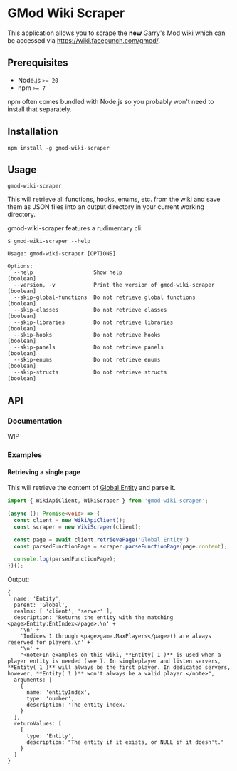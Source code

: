 # GMod Wiki Scraper

This application allows you to scrape the **new** Garry's Mod wiki which can be
accessed via https://wiki.facepunch.com/gmod/.

## Prerequisites

- Node.js `>= 20`
- npm `>= 7`

npm often comes bundled with Node.js so you probably won't need to install that
separately.

## Installation

```
npm install -g gmod-wiki-scraper
```

## Usage

```
gmod-wiki-scraper
```

This will retrieve all functions, hooks, enums, etc. from the wiki and save
them as JSON files into an output directory in your current working directory.

gmod-wiki-scraper features a rudimentary cli:

```
$ gmod-wiki-scraper --help

Usage: gmod-wiki-scraper [OPTIONS]

Options:
  --help                   Show help                                   [boolean]
  --version, -v            Print the version of gmod-wiki-scraper      [boolean]
  --skip-global-functions  Do not retrieve global functions            [boolean]
  --skip-classes           Do not retrieve classes                     [boolean]
  --skip-libraries         Do not retrieve libraries                   [boolean]
  --skip-hooks             Do not retrieve hooks                       [boolean]
  --skip-panels            Do not retrieve panels                      [boolean]
  --skip-enums             Do not retrieve enums                       [boolean]
  --skip-structs           Do not retrieve structs                     [boolean]
```

## API

### Documentation

WIP

### Examples

#### Retrieving a single page

This will retrieve the content of [Global.Entity](https://wiki.facepunch.com/gmod/Global.Entity) and parse it.

```typescript
import { WikiApiClient, WikiScraper } from 'gmod-wiki-scraper';

(async (): Promise<void> => {
  const client = new WikiApiClient();
  const scraper = new WikiScraper(client);

  const page = await client.retrievePage('Global.Entity')
  const parsedFunctionPage = scraper.parseFunctionPage(page.content);

  console.log(parsedFunctionPage);
})();
```

Output:

```
{
  name: 'Entity',
  parent: 'Global',
  realms: [ 'client', 'server' ],
  description: 'Returns the entity with the matching <page>Entity:EntIndex</page>.\n' +
    '\n' +
    'Indices 1 through <page>game.MaxPlayers</page>() are always reserved for players.\n' +
    '\n' +
    "<note>In examples on this wiki, **Entity( 1 )** is used when a player entity is needed (see ). In singleplayer and listen servers, **Entity( 1 )** will always be the first player. In dedicated servers, however, **Entity( 1 )** won't always be a valid player.</note>",
  arguments: [
    {
      name: 'entityIndex',
      type: 'number',
      description: 'The entity index.'
    }
  ],
  returnValues: [
    {
      type: 'Entity',
      description: "The entity if it exists, or NULL if it doesn't."
    }
  ]
}
```

